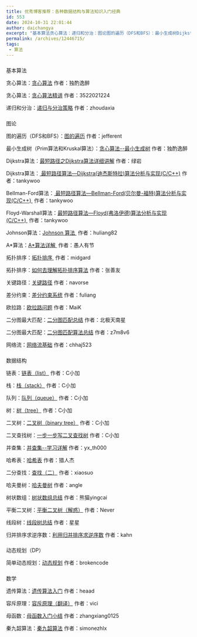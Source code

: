 ```yaml
---
title: 优秀博客推荐：各种数据结构与算法知识入门经典
id: 553
date: 2024-10-31 22:01:44
author: daichangya
excerpt: "基本算法贪心算法：递归和分治：图论图的遍历（DFS和BFS）：最小生成树Dijkstra算法"
permalink: /archives/12446715/
tags: 
 - 算法
---
```



### 
基本算法


贪心算法：[贪心算法](http://www.cnblogs.com/chinazhangjie/archive/2010/11/23/1885330.html)&nbsp;作者：独酌逸醉


贪心算法：[贪心算法精讲](http://www.cppblog.com/3522021224/archive/2007/06/16/26429.aspx)&nbsp;作者：3522021224


递归和分治：[递归与分治策略](http://blog.csdn.net/zhoudaxia/article/details/5765084)&nbsp;作者：zhoudaxia

### 
图论


图的遍历（DFS和BFS）：[图的遍历](http://jefferent.iteye.com/blog/1122934)&nbsp;作者：jefferent


最小生成树（Prim算法和Kruskal算法）：[贪心算法--最小生成树](http://www.cnblogs.com/chinazhangjie/archive/2010/12/02/1894314.html)&nbsp;作者：独酌逸醉


Dijkstra算法：[最短路径之Dijkstra算法详细讲解](http://2728green-rock.blog.163.com/blog/static/43636790200901211848284/)&nbsp;作者：绿岩


Dijkstra算法：[&nbsp;最短路径算法—Dijkstra(迪杰斯特拉)算法分析与实现(C/C&#43;&#43;)](http://www.wutianqi.com/?p=1890)&nbsp;作者：tankywoo


Bellman-Ford算法：[&nbsp;最短路径算法—Bellman-Ford(贝尔曼-福特)算法分析与实现(C/C&#43;&#43;)&nbsp;](http://www.wutianqi.com/?p=1912)&nbsp;作者：tankywoo


Floyd-Warshall算法：[最短路径算法—Floyd(弗洛伊德)算法分析与实现(C/C&#43;&#43;)&nbsp;](http://www.wutianqi.com/?p=1903)&nbsp;作者：tankywoo


Johnson算法：[Johnson 算法&nbsp;](http://blog.csdn.net/huliang82/article/details/4166588)&nbsp;作者：huliang82


A*算法：[A*算法详解&nbsp;](http://yangxy84.blog.163.com/blog/static/70844302009313114846776/)&nbsp;作者：愚人有节


拓扑排序：[拓扑排序&nbsp;](http://blog.csdn.net/midgard/article/details/4101025)&nbsp;作者：midgard


拓扑排序：[如何去理解拓扑排序算法](http://www.cnblogs.com/shanyou/archive/2006/11/16/562861.html)&nbsp;作者：张善友


关键路径：[关键路径](http://www.cnblogs.com/navorse/articles/1893863.html)&nbsp;作者：navorse


差分约束：[差分约束系统](http://fuliang.iteye.com/blog/368214)&nbsp;作者：fuliang


欧拉路：[欧拉路问题](http://hi.baidu.com/luyade1987/blog/item/f2304d0fd6b4922f6059f3ab.html)&nbsp;作者：MaiK


二分图最大匹配：[二分图匹配总结](http://starforever.blog.hexun.com/3963571_d.html)&nbsp;作者：北极天南星


二分图最大匹配：[二分图匹配算法总结](http://blog.163.com/baobao_zhang@126/blog/static/482523672008631103625967/)&nbsp;作者：z7m8v6


网络流：[网络流基础](http://starforever.blog.hexun.com/3963571_d.html)&nbsp;作者：chhaj523

### 
数据结构


链表：[链表（list）](http://www.cppblog.com/cxiaojia/archive/2012/07/31/185760.html)&nbsp;作者：C小加


栈：[栈（stack）](http://www.cppblog.com/cxiaojia/archive/2012/08/01/185913.html)&nbsp;作者：C小加


队列：[队列（queue）](http://www.cppblog.com/cxiaojia/archive/2012/08/02/186033.html)&nbsp;作者：C小加


树：[树（tree）](http://www.cppblog.com/cxiaojia/archive/2012/08/03/186123.html)&nbsp;作者：C小加


二叉树：[二叉树（binary tree）](http://www.cppblog.com/cxiaojia/archive/2012/08/06/186432.html)&nbsp;作者：C小加


二叉查找树：[一步一步写二叉查找树](http://www.cppblog.com/cxiaojia/archive/2012/08/09/186752.html)&nbsp;作者：C小加


并查集：[并查集--学习详解](http://www.cnblogs.com/cherish_yimi/archive/2009/10/11/1580839.html)&nbsp;作者：yx_th000


哈希表：[哈希表](http://www.cnblogs.com/jiewei915/archive/2010/08/09/1796042.html)&nbsp;作者：猎人杰


二分查找：[查找（二）](http://www.cnblogs.com/xiaosuo/archive/2010/04/07/1687231.html)&nbsp;作者：xiaosuo


哈夫曼树：[哈夫曼树](http://www.cppblog.com/Cass/archive/2011/10/02/157353.aspx)&nbsp;作者：angle


树状数组：[树状数组总结](http://hi.baidu.com/%D0%DC%C3%A8yingcai/blog/item/b329184ef0aa85f5d62afce1.html)&nbsp;作者：熊猫yingcai


平衡二叉树：[平衡二叉树（解惑）](http://www.cnblogs.com/fornever/archive/2011/11/15/2249492.html)&nbsp;作者：Never


线段树：[线段树总结](http://duanple.blog.163.com/blog/static/70971767200922110494318)&nbsp;作者：星星


归并排序求逆序数：[利用归并排序求逆序数](http://www.cppblog.com/jake1036/archive/2011/04/06/143531.html)&nbsp;作者：kahn

### 
动态规划（DP）


简单动态规划：[动态规划](http://www.cnblogs.com/brokencode/archive/2011/06/26/2090702.html)&nbsp;作者：brokencode

### 
数学


遗传算法：[遗传算法入门](http://www.cnblogs.com/heaad/archive/2010/12/23/1914725.html)&nbsp;作者：heaad


容斥原理：[容斥原理（翻译）](http://www.cppblog.com/vici/archive/2011/09/05/155103.html)&nbsp;作者：vici


母函数：[母函数入门小结](http://blog.csdn.net/zhangxiang0125/article/details/6177930)&nbsp;作者：zhangxiang0125


秦九韶算法：[秦九韶算法](http://blog.csdn.net/simonezhlx/article/details/5443714)&nbsp;作者：simonezhlx
